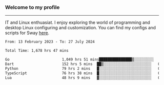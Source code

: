 ### Welcome to my profile

---

IT and Linux enthuasiat. I enjoy exploring the world of programming and desktop Linux configuring and customization. You can find my configs and scripts for Sway [here](https://github.com/uroborosq/mess-of-linux-configurations).

<!-- <div display="block">
 	<img align="left" width="48%" alt="isocalendar" src=".github/metrics/isocalendar_metrics.svg" />
	<img align="center" width="48%" alt="contributions" src=".github/metrics/contributions_metrics.svg" />
	<img align="center" alt="languages" src=".github/metrics/languages_metrics.svg" />
</div> -->

<!-- ![](https://komarev.com/ghpvc/?username=uroborosq&color=success&style=flat-square) -->
<!-- [](https://img.shields.io/github/last-commit/uroborosq/uroborosq?label=Profile%20updated&style=flat-square) -->

<!--START_SECTION:waka-->

```txt
From: 13 February 2023 - To: 27 July 2024

Total Time: 1,678 hrs 47 mins

Go                        1,049 hrs 51 mins███████████████▒░░░░░░░░░   61.91 %
Dart                      152 hrs 5 mins  ██▒░░░░░░░░░░░░░░░░░░░░░░   08.97 %
Python                    79 hrs 2 mins   █░░░░░░░░░░░░░░░░░░░░░░░░   04.66 %
TypeScript                76 hrs 38 mins  █░░░░░░░░░░░░░░░░░░░░░░░░   04.52 %
Lua                       48 hrs 9 mins   ▓░░░░░░░░░░░░░░░░░░░░░░░░   02.84 %
```

<!--END_SECTION:waka-->

